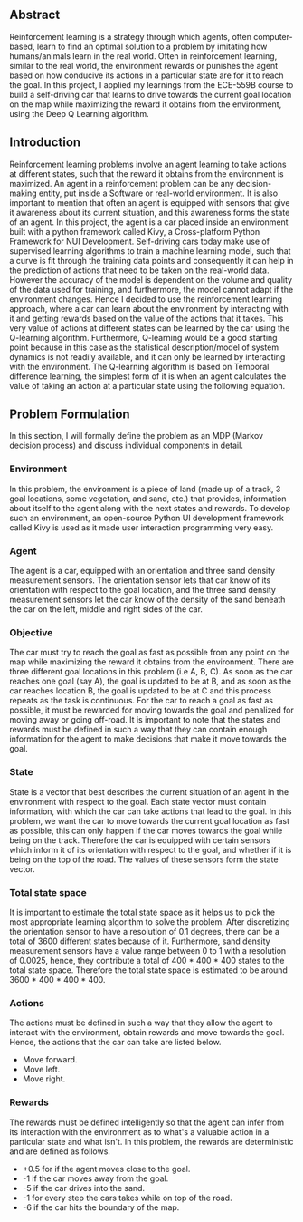 ## Abstract
Reinforcement learning is a strategy through which agents, often computer-based, learn to find an optimal solution to a problem by imitating how humans/animals learn in the real world. Often in reinforcement learning, similar to the real world, the environment rewards or punishes the agent based on how conducive its actions in a particular state are for it to reach the goal. In this project, I applied my learnings from the ECE-559B course to build a self-driving car that learns to drive towards the current goal location on the map while maximizing the reward it obtains from the environment, using the Deep Q Learning algorithm.

## Introduction
Reinforcement learning problems involve an agent learning to take actions at different states, such that the reward it obtains from the environment is maximized. An agent in a reinforcement problem can be any decision-making entity, put inside a Software or real-world environment. It is also important to mention that often an agent is equipped with sensors that give it awareness about its current situation, and this awareness forms the state of an agent. In this project, the agent is a car placed inside an environment built with a python framework called Kivy, a Cross-platform Python Framework for NUI Development. Self-driving cars today make use of supervised learning algorithms to train a machine learning model, such that a curve is fit through the training data points and consequently it can help in the prediction of actions that need to be taken on the real-world data. However the accuracy of the model is dependent on the volume and quality of the data used for training, and furthermore, the model cannot adapt if the environment changes. Hence I decided to use the reinforcement learning approach, where a car can learn about the environment by interacting with it and getting rewards based on the value of the actions that it takes. This very value of actions at different states can be learned by the car using the Q-learning algorithm. Furthermore, Q-learning would be a good starting point because in this case as the statistical description/model of system dynamics is not readily available, and it can only be learned by interacting with the environment. The Q-learning algorithm is based on Temporal difference learning, the simplest form of it is when an agent calculates the value of taking an action at a particular state using the following equation.

## Problem Formulation
In this section, I will formally define the problem as an MDP (Markov decision process) and discuss individual components in detail.

### Environment
In this problem, the environment is a piece of land (made up of a track, 3 goal locations, some vegetation, and sand, etc.) that provides, information about itself to the agent along with the next states and rewards. To develop such an environment, an open-source Python UI development framework called Kivy is used as it made user interaction programming very easy.

### Agent
The agent is a car, equipped with an orientation and three sand density measurement sensors. The orientation sensor lets that car know of its orientation with respect to the goal location, and the three sand density measurement sensors let the car know of the density of the sand beneath the car on the left, middle and right sides of the car.

### Objective
The car must try to reach the goal as fast as possible from any point on the map while maximizing the reward it obtains from the environment. There are three different goal locations in this problem (i.e A, B, C). As soon as the car reaches one goal (say A), the goal is updated to be at B, and as soon as the car reaches location B, the goal is updated to be at C and this process repeats as the task is continuous. For the car to reach a goal as fast as possible, it must be rewarded for moving towards the goal and penalized for moving away or going off-road. It is important to note that the states and rewards must be defined in such a way that they can contain enough information for the agent to make decisions that make it move towards the goal.

### State
State is a vector that best describes the current situation of an agent in the environment with respect to the goal. Each state vector must contain information, with which the car can take actions that lead to the goal. In this problem, we want the car to move towards the current goal location as fast as possible, this can only happen if the car moves towards the goal while being on the track. Therefore the car is equipped with certain sensors which inform it of its orientation with respect to the goal, and whether if it is being on the top of the road. The values of these sensors form the state vector.

### Total state space
It is important to estimate the total state space as it helps us to pick the most appropriate learning algorithm to solve the problem. After discretizing the orientation sensor to have a resolution of 0.1 degrees, there can be a total of 3600 different states because of it. Furthermore, sand density measurement sensors have a value range between 0 to 1 with a resolution of 0.0025, hence, they contribute a total of 400 * 400 * 400 states to the total state space. Therefore the total state space is estimated to be around 3600 * 400 * 400 * 400. 

### Actions
The actions must be defined in such a way that they allow the agent to interact with the environment, obtain rewards and move towards the goal. Hence, the actions that the car can take are listed below.
- Move forward.
- Move left.
- Move right.

### Rewards
The rewards must be defined intelligently so that the agent can infer from its interaction with the environment as to what's a valuable action in a particular state and what isn't. In this problem, the rewards are deterministic and are defined as follows.

- +0.5 for if the agent moves close to the goal.
- -1 if the car moves away from the goal.
- -5 if the car drives into the sand.
- -1 for every step the cars takes while on top of the road.
- -6 if the car hits the boundary of the map.
